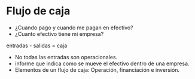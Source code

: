 # Flujo de caja

- ¿Cuando pago y cuando me pagan en efectivo?
- ¿Cuanto efectivo tiene mi empresa?

entradas - salidas = caja

- No todas las entradas son operacionales.
- informe que indica como se mueve el efectivo dentro de una empresa.
- Elementos de un flujo de caja: Operación, financiación e inversión.

